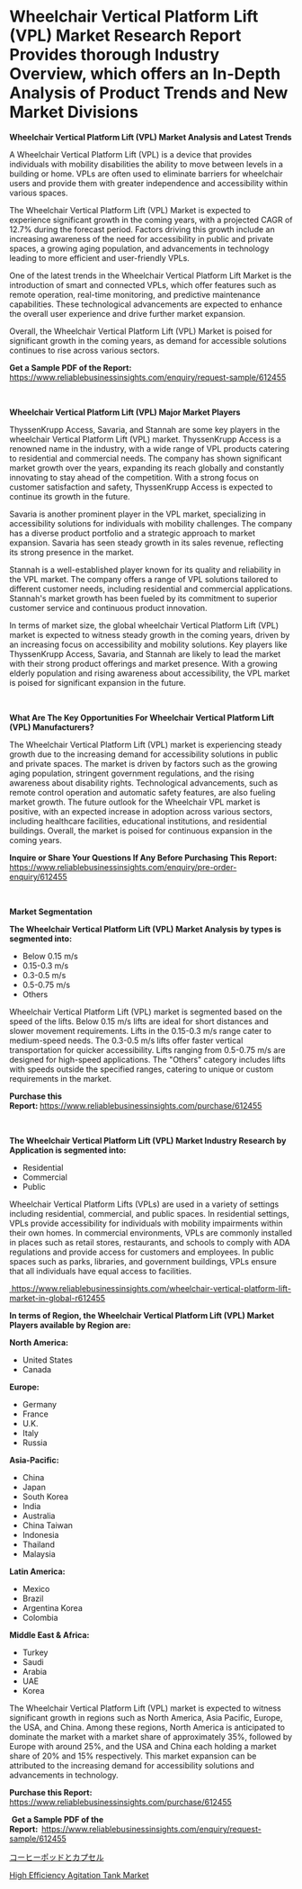 <p><h1>Wheelchair Vertical Platform Lift (VPL) Market Research Report Provides thorough Industry Overview, which offers an In-Depth Analysis of Product Trends and New Market Divisions</h1></p><p><strong>Wheelchair Vertical Platform Lift (VPL) Market Analysis and Latest Trends</strong></p>
<p><p>A Wheelchair Vertical Platform Lift (VPL) is a device that provides individuals with mobility disabilities the ability to move between levels in a building or home. VPLs are often used to eliminate barriers for wheelchair users and provide them with greater independence and accessibility within various spaces.</p><p>The Wheelchair Vertical Platform Lift (VPL) Market is expected to experience significant growth in the coming years, with a projected CAGR of 12.7% during the forecast period. Factors driving this growth include an increasing awareness of the need for accessibility in public and private spaces, a growing aging population, and advancements in technology leading to more efficient and user-friendly VPLs.</p><p>One of the latest trends in the Wheelchair Vertical Platform Lift Market is the introduction of smart and connected VPLs, which offer features such as remote operation, real-time monitoring, and predictive maintenance capabilities. These technological advancements are expected to enhance the overall user experience and drive further market expansion.</p><p>Overall, the Wheelchair Vertical Platform Lift (VPL) Market is poised for significant growth in the coming years, as demand for accessible solutions continues to rise across various sectors.</p></p>
<p><strong>Get a Sample PDF of the Report:&nbsp;</strong> <a href="https://www.reliablebusinessinsights.com/enquiry/request-sample/612455">https://www.reliablebusinessinsights.com/enquiry/request-sample/612455</a></p>
<p>&nbsp;</p>
<p><strong>Wheelchair Vertical Platform Lift (VPL) Major Market Players</strong></p>
<p><p>ThyssenKrupp Access, Savaria, and Stannah are some key players in the wheelchair Vertical Platform Lift (VPL) market. ThyssenKrupp Access is a renowned name in the industry, with a wide range of VPL products catering to residential and commercial needs. The company has shown significant market growth over the years, expanding its reach globally and constantly innovating to stay ahead of the competition. With a strong focus on customer satisfaction and safety, ThyssenKrupp Access is expected to continue its growth in the future.</p><p>Savaria is another prominent player in the VPL market, specializing in accessibility solutions for individuals with mobility challenges. The company has a diverse product portfolio and a strategic approach to market expansion. Savaria has seen steady growth in its sales revenue, reflecting its strong presence in the market.</p><p>Stannah is a well-established player known for its quality and reliability in the VPL market. The company offers a range of VPL solutions tailored to different customer needs, including residential and commercial applications. Stannah's market growth has been fueled by its commitment to superior customer service and continuous product innovation.</p><p>In terms of market size, the global wheelchair Vertical Platform Lift (VPL) market is expected to witness steady growth in the coming years, driven by an increasing focus on accessibility and mobility solutions. Key players like ThyssenKrupp Access, Savaria, and Stannah are likely to lead the market with their strong product offerings and market presence. With a growing elderly population and rising awareness about accessibility, the VPL market is poised for significant expansion in the future.</p></p>
<p>&nbsp;</p>
<p><strong>What Are The Key Opportunities For Wheelchair Vertical Platform Lift (VPL) Manufacturers?</strong></p>
<p><p>The Wheelchair Vertical Platform Lift (VPL) market is experiencing steady growth due to the increasing demand for accessibility solutions in public and private spaces. The market is driven by factors such as the growing aging population, stringent government regulations, and the rising awareness about disability rights. Technological advancements, such as remote control operation and automatic safety features, are also fueling market growth. The future outlook for the Wheelchair VPL market is positive, with an expected increase in adoption across various sectors, including healthcare facilities, educational institutions, and residential buildings. Overall, the market is poised for continuous expansion in the coming years.</p></p>
<p><strong>Inquire or Share Your Questions If Any Before Purchasing This Report:</strong> <a href="https://www.reliablebusinessinsights.com/enquiry/pre-order-enquiry/612455">https://www.reliablebusinessinsights.com/enquiry/pre-order-enquiry/612455</a></p>
<p>&nbsp;</p>
<p><strong>Market Segmentation</strong></p>
<p><strong>The Wheelchair Vertical Platform Lift (VPL) Market Analysis by types is segmented into:</strong></p>
<p><ul><li>Below 0.15 m/s</li><li>0.15-0.3 m/s</li><li>0.3-0.5 m/s</li><li>0.5-0.75 m/s</li><li>Others</li></ul></p>
<p><p>Wheelchair Vertical Platform Lift (VPL) market is segmented based on the speed of the lifts. Below 0.15 m/s lifts are ideal for short distances and slower movement requirements. Lifts in the 0.15-0.3 m/s range cater to medium-speed needs. The 0.3-0.5 m/s lifts offer faster vertical transportation for quicker accessibility. Lifts ranging from 0.5-0.75 m/s are designed for high-speed applications. The "Others" category includes lifts with speeds outside the specified ranges, catering to unique or custom requirements in the market.</p></p>
<p><strong>Purchase this Report:&nbsp;</strong><a href="https://www.reliablebusinessinsights.com/purchase/612455">https://www.reliablebusinessinsights.com/purchase/612455</a></p>
<p>&nbsp;</p>
<p><strong>The Wheelchair Vertical Platform Lift (VPL) Market Industry Research by Application is segmented into:</strong></p>
<p><ul><li>Residential</li><li>Commercial</li><li>Public</li></ul></p>
<p><p>Wheelchair Vertical Platform Lifts (VPLs) are used in a variety of settings including residential, commercial, and public spaces. In residential settings, VPLs provide accessibility for individuals with mobility impairments within their own homes. In commercial environments, VPLs are commonly installed in places such as retail stores, restaurants, and schools to comply with ADA regulations and provide access for customers and employees. In public spaces such as parks, libraries, and government buildings, VPLs ensure that all individuals have equal access to facilities.</p></p>
<p><a href="https://www.reliablebusinessinsights.com/wheelchair-vertical-platform-lift-market-in-global-r612455">&nbsp;https://www.reliablebusinessinsights.com/wheelchair-vertical-platform-lift-market-in-global-r612455</a></p>
<p><strong>In terms of Region, the Wheelchair Vertical Platform Lift (VPL) Market Players available by Region are:</strong></p>
<p>
    <p> <strong> North America: </strong>
        <ul>
            <li>United States</li>
            <li>Canada</li>
        </ul>
        </p> 
    <p> <strong> Europe: </strong>
        <ul>
            <li>Germany</li>
            <li>France</li>
            <li>U.K.</li>
            <li>Italy</li>
            <li>Russia</li>
        </ul>
        </p> 
    <p> <strong> Asia-Pacific: </strong>
        <ul>
            <li>China</li>
            <li>Japan</li>
            <li>South Korea</li>
            <li>India</li>
            <li>Australia</li>
            <li>China Taiwan</li>
            <li>Indonesia</li>
            <li>Thailand</li>
            <li>Malaysia</li>
        </ul>
        </p> 
    <p> <strong> Latin America: </strong>
        <ul>
            <li>Mexico</li>
            <li>Brazil</li>
            <li>Argentina Korea</li>
            <li>Colombia</li>
        </ul>
        </p> 
    <p> <strong> Middle East & Africa: </strong>
        <ul>
            <li>Turkey</li>
            <li>Saudi</li>
            <li>Arabia</li>
            <li>UAE</li>
            <li>Korea</li>
        </ul>
    </p>
    </p>
<p><p>The Wheelchair Vertical Platform Lift (VPL) market is expected to witness significant growth in regions such as North America, Asia Pacific, Europe, the USA, and China. Among these regions, North America is anticipated to dominate the market with a market share of approximately 35%, followed by Europe with around 25%, and the USA and China each holding a market share of 20% and 15% respectively. This market expansion can be attributed to the increasing demand for accessibility solutions and advancements in technology.</p></p>
<p><strong>Purchase this Report: </strong><a href="https://www.reliablebusinessinsights.com/purchase/612455">https://www.reliablebusinessinsights.com/purchase/612455</a></p>
<p>&nbsp;<strong>Get a Sample PDF of the Report:&nbsp;&nbsp;</strong><a href="https://www.reliablebusinessinsights.com/enquiry/request-sample/612455">https://www.reliablebusinessinsights.com/enquiry/request-sample/612455</a></p>
<p><strong></strong></p>
<p><p><a href="https://github.com/reliezer65/Market-Research-Report-List-2/blob/main/8889193187187.md">コーヒーポッドとカプセル</a></p><p><a href="https://issuu.com/reportprime-2/docs/high-efficiency-agitation-tank-market-size-2030.pp">High Efficiency Agitation Tank Market</a></p></p>